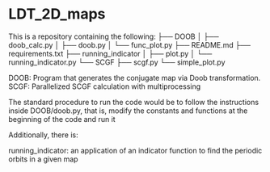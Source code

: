 # LDT_2D_maps

This is a repository containing the following:
├── DOOB
│   ├── doob_calc.py
│   ├── doob.py
│   └── func_plot.py
├── README.md
├── requirements.txt
├── running_indicator
│   ├── plot.py
│   └── running_indicator.py
└── SCGF
    ├── scgf.py
    └── simple_plot.py

DOOB: Program that generates the conjugate map via Doob transformation.
SCGF: Parallelized SCGF calculation with multiprocessing

The standard procedure to run the code would be to follow the instructions inside DOOB/doob.py, that is, 
modify the constants and functions at the beginning of the code and run it

Additionally, there is:

running_indicator: an application of an indicator function to
find the periodic orbits in a given map
